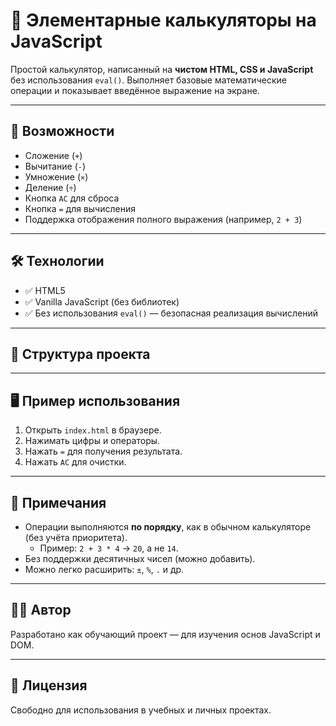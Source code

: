 # 🔢 Элементарныe калькуляторы на JavaScript

Простой калькулятор, написанный на **чистом HTML, CSS и JavaScript** без использования `eval()`. Выполняет базовые математические операции и показывает введённое выражение на экране.

---

## 🚀 Возможности

- Сложение (`+`)
- Вычитание (`-`)
- Умножение (`×`)
- Деление (`÷`)
- Кнопка `AC` для сброса
- Кнопка `=` для вычисления
- Поддержка отображения полного выражения (например, `2 + 3`)

---

## 🛠 Технологии

- ✅ HTML5
- ✅ Vanilla JavaScript (без библиотек)
- ✅ Без использования `eval()` — безопасная реализация вычислений

---

## 📁 Структура проекта

---

## 🖥 Пример использования

1. Открыть `index.html` в браузере.
2. Нажимать цифры и операторы.
3. Нажать `=` для получения результата.
4. Нажать `AC` для очистки.

---

## 📌 Примечания

- Операции выполняются **по порядку**, как в обычном калькуляторе (без учёта приоритета).
  - Пример: `2 + 3 * 4` → `20`, а не `14`.
- Без поддержки десятичных чисел (можно добавить).
- Можно легко расширить: `±`, `%`, `.` и др.

---

## 🧑‍💻 Автор

Разработано как обучающий проект — для изучения основ JavaScript и DOM.

---

## 📜 Лицензия

Свободно для использования в учебных и личных проектах.


